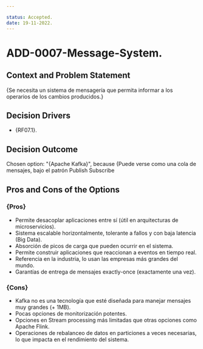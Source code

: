 ```yaml
---

status: Accepted.
date: 19-11-2022.
---
```

# ADD-0007-Message-System.

## Context and Problem Statement

{Se necesita un sistema de mensagería que permita informar a los operarios de los cambios producidos.}

## Decision Drivers

* {RF07.1}.

## Decision Outcome

Chosen option: "{Apache Kafka}", because
{Puede verse como una cola de mensajes, bajo el patrón Publish Subscribe

## Pros and Cons of the Options

### {Pros}

* Permite desacoplar aplicaciones entre sí (útil en arquitecturas de microservicios).
* Sistema escalable horizontalmente, tolerante a fallos y con baja latencia (Big Data).
* Absorción de picos de carga que pueden ocurrir en el sistema.
* Permite construir aplicaciones que reaccionan a eventos en tiempo real.
* Referencia en la industria, lo usan las empresas más grandes del mundo.
* Garantías de entrega de mensajes exactly-once (exactamente una vez).
### {Cons}

* Kafka no es una tecnología que esté diseñada para manejar mensajes muy grandes (+ 1MB).
* Pocas opciones de monitorización potentes.
* Opciones en Stream processing más limitadas que otras opciones como Apache Flink.
* Operaciones de rebalanceo de datos en particiones a veces necesarias, lo que impacta en el rendimiento del sistema.

